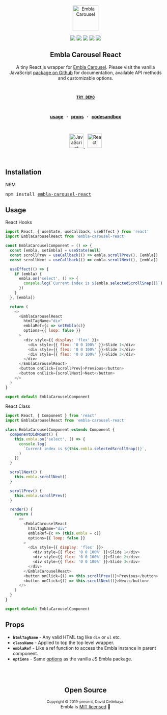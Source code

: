 <br />
<div align="center">
  <p align="center">
    <a href="https://davidcetinkaya.github.io/embla-carousel" target="_blank"><img width="80" height="80" src="https://rawgit.com/davidcetinkaya/embla-carousel/master/docs/assets/embla-logo.svg" alt="Embla Carousel">
    </a>
  </p>

  <p align="center">
    <a href="https://opensource.org/licenses/MIT" target="_blank"><img src="https://img.shields.io/badge/license-MIT-green.svg"></a>
    <a href="https://www.npmjs.com/package/embla-carousel-react" target="_blank"><img src="https://img.shields.io/npm/v/embla-carousel-react.svg"></a>
    <a href="https://travis-ci.org/davidcetinkaya/embla-carousel-react" target="_blank"><img src="https://img.shields.io/travis/davidcetinkaya/embla-carousel-react/master.svg"></a>
    <a href="https://prettier.io" target="_blank"><img src="https://img.shields.io/badge/code_style-prettier-ff69b4.svg?style=flat"></a>
    <a href="https://www.npmjs.com/package/embla-carousel-react" target="_blank"><img src="https://img.shields.io/bundlephobia/minzip/embla-carousel-react?color=%234c1&label=gzip%20size">
    </a>
  </p>

  <strong>
    <h2 align="center">Embla Carousel React</h2>
  </strong>

  <p align="center">
    A tiny React.js wrapper for <a href="https://github.com/davidcetinkaya/embla-carousel">Embla Carousel</a>. Please visit the vanilla JavaScript <a href="https://github.com/davidcetinkaya/embla-carousel">package on Github</a> for documentation, available API methods and customizable options.
  </p>

  <br>

  <p align="center">
    <strong>
      <code>&nbsp;<a href="https://davidcetinkaya.github.io/embla-carousel">TRY DEMO</a>&nbsp;</code>
    </strong>
  </p>

  <br>

  <p align="center">
    <strong>
      <a href="#usage">usage</a>
      &nbsp; &middot; &nbsp;
      <a href="#props">props</a>
      &nbsp; &middot; &nbsp;
      <a href="https://codesandbox.io/s/znjzv">codesandbox</a>
    </strong>
  </p>

  <br>

  <p align="center">
    <a href="https://github.com/davidcetinkaya/embla-carousel">
      <img src="https://rawgit.com/davidcetinkaya/embla-carousel/master/docs/assets/javascript-logo.svg" height="45" alt="JavaScript" />
    </a>
    &nbsp;
    <a href="https://github.com/davidcetinkaya/embla-carousel-react">
      <img src="https://rawgit.com/davidcetinkaya/embla-carousel/master/docs/assets/react-logo.svg" height="45" alt="React" />
    </a>
  </p>
</div>
<br />

## Installation

NPM

<pre>npm install <a href="https://www.npmjs.com/package/embla-carousel-react">embla-carousel-react</a></pre>

## Usage

React Hooks

```javascript
import React, { useState, useCallback, useEffect } from 'react'
import EmblaCarouselReact from 'embla-carousel-react'

const EmblaCarouselComponent = () => {
  const [embla, setEmbla] = useState(null)
  const scrollPrev = useCallback(() => embla.scrollPrev(), [embla])
  const scrollNext = useCallback(() => embla.scrollNext(), [embla])

  useEffect(() => {
    if (embla) {
      embla.on('select', () => {
        console.log(`Current index is ${embla.selectedScrollSnap()}`)
      })
    }
  }, [embla])

  return (
    <>
      <EmblaCarouselReact
        htmlTagName="div"
        emblaRef={c => setEmbla(c)}
        options={{ loop: false }}
      >
        <div style={{ display: 'flex' }}>
          <div style={{ flex: '0 0 100%' }}>Slide 1</div>
          <div style={{ flex: '0 0 100%' }}>Slide 2</div>
          <div style={{ flex: '0 0 100%' }}>Slide 3</div>
        </div>
      </EmblaCarouselReact>
      <button onClick={scrollPrev}>Previous</button>
      <button onClick={scrollNext}>Next</button>
    </>
  )
}

export default EmblaCarouselComponent
```

React Class

```javascript
import React, { Component } from 'react'
import EmblaCarouselReact from 'embla-carousel-react'

class EmblaCarouselComponent extends Component {
  componentDidMount() {
    this.embla.on('select', () => {
      console.log(
        `Current index is ${this.embla.selectedScrollSnap()}`,
      )
    })
  }

  scrollNext() {
    this.embla.scrollNext()
  }

  scrollPrev() {
    this.embla.scrollPrev()
  }

  render() {
    return (
      <>
        <EmblaCarouselReact
          htmlTagName="div"
          emblaRef={c => (this.embla = c)}
          options={{ loop: false }}
        >
          <div style={{ display: 'flex' }}>
            <div style={{ flex: '0 0 100%' }}>Slide 1</div>
            <div style={{ flex: '0 0 100%' }}>Slide 2</div>
            <div style={{ flex: '0 0 100%' }}>Slide 3</div>
          </div>
        </EmblaCarouselReact>
        <button onClick={() => this.scrollPrev()}>Previous</button>
        <button onClick={() => this.scrollNext()}>Next</button>
      </>
    )
  }
}

export default EmblaCarouselComponent
```

## Props

- **`htmlTagName`** - Any valid HTML tag like `div` or `ul` etc.
- **`className`** - Applied to top the top level wrapper.
- **`emblaRef`** - Like a ref function to access the Embla instance in parent component.
- **`options`** - Same [options](https://github.com/davidcetinkaya/embla-carousel#options) as the vanilla JS Embla package.

<br>
<br>

<h2 align="center">Open Source</h2>

<p align="center">
  <sup>Copyright © 2019-present, David Cetinkaya.</sup><br>
  Embla is <a href="https://github.com/davidcetinkaya/embla-carousel-react/blob/master/LICENSE">MIT licensed</a> 💖
</p>
